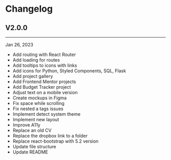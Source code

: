 # Changelog

## V2.0.0

---

Jan 26, 2023

-   Add routing with React Router
-   Add loading for routes
-   Add tooltips to icons with links
-   Add icons for Python, Styled Components, SQL, Flask
-   Add project gallery
-   Add Frontend Mentor projects
-   Add Budget Tracker project
-   Adjust text on a mobile version
-   Create mockups in Figma
-   Fix space while scrolling
-   Fix nested a tags issues
-   Implement detect system theme
-   Implement new layout
-   Improve A11y
-   Replace an old CV
-   Replace the dropbox link to a folder
-   Replace react-bootstrap with 5.2 version
-   Update file structure
-   Update README
